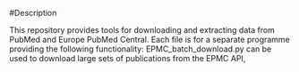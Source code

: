 #Description

This repository provides tools for downloading and extracting data from PubMed and Europe PubMed Central. Each file is for a separate programme providing the following functionality: EPMC_batch_download.py can be used to download large sets of publications from the EPMC API, 

